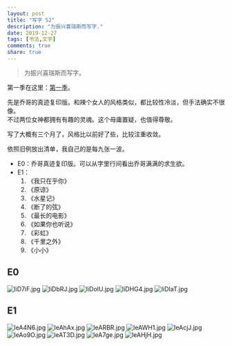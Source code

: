 ```yaml
---
layout: post
title: "写字 S2"
description: "为振兴喜瑞斯而写字."
date: 2019-12-27
tags: [书法,文学]
comments: true
share: true
---
```


> 为振兴喜瑞斯而写字。

第一季在这里：[第一季](https://liujunyi271828.github.io/handwriting-s1/)。

先是乔哥的真迹复印版。和辣个女人的风格类似，都比较性冷淡，但手法确实不很像。<br/>不过两位女神都拥有有趣的灵魂。这个毋庸置疑，也值得尊敬。

写了大概有三个月了，风格比以前好了些，比较注重收敛。

依照旧例放出清单，我自己的是每九张一波。

* E0：乔哥真迹复印版。可以从字里行间看出乔哥满满的求生欲。
* E1：
  1. 《我只在乎你》
  2. 《原谅》
  3. 《水星记》
  4. 《断了的弦》
  5. 《最长的电影》
  6. 《如果你也听说》
  7. 《彩虹》
  8. 《千里之外》
  9. 《小小》

## E0

![liD7iF.jpg](https://s2.ax1x.com/2019/12/25/liD7iF.jpg)
![liDbRJ.jpg](https://s2.ax1x.com/2019/12/25/liDbRJ.jpg)
![liDoIU.jpg](https://s2.ax1x.com/2019/12/25/liDoIU.jpg)
![liDHG4.jpg](https://s2.ax1x.com/2019/12/25/liDHG4.jpg)
![liDIaT.jpg](https://s2.ax1x.com/2019/12/25/liDIaT.jpg)

## E1

![leA4N6.jpg](https://s2.ax1x.com/2019/12/28/leA4N6.jpg)
![leAhAx.jpg](https://s2.ax1x.com/2019/12/28/leAhAx.jpg)
![leARBR.jpg](https://s2.ax1x.com/2019/12/28/leARBR.jpg)
![leAWH1.jpg](https://s2.ax1x.com/2019/12/28/leAWH1.jpg)
![leAcjJ.jpg](https://s2.ax1x.com/2019/12/28/leAcjJ.jpg)
![leAo9O.jpg](https://s2.ax1x.com/2019/12/28/leAo9O.jpg)
![leAT3D.jpg](https://s2.ax1x.com/2019/12/28/leAT3D.jpg)
![leA7ge.jpg](https://s2.ax1x.com/2019/12/28/leA7ge.jpg)
![leAHjH.jpg](https://s2.ax1x.com/2019/12/28/leAHjH.jpg)